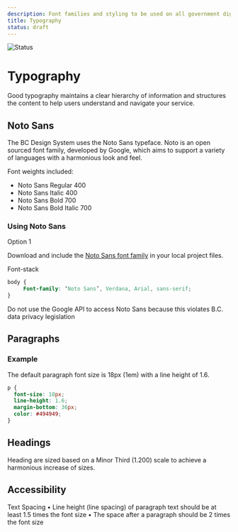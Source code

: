 ```yaml
---
description: Font families and styling to be used on all government digital websites and services.
title: Typography
status: draft
---
```


![Status](https://img.shields.io/badge/Recommended-Draft-orange.svg)

# Typography

Good typography maintains a clear hierarchy of information and structures the content to help users understand and navigate your service.

## Noto Sans

The BC Design System uses the Noto Sans typeface. Noto is an open sourced font family, developed by Google, which aims to support a variety of languages with a harmonious look and feel.

Font weights included:

* Noto Sans Regular 400
* Noto Sans Italic 400
* Noto Sans Bold 700
* Noto Sans Bold Italic 700


 ### Using Noto Sans

Option 1

Download and include the [Noto Sans font family](https://github.com/bcgov/design-system/tree/master/styles/typography/fonts) in your local project files.


Font-stack

```css
body {
     Font-family: ‘Noto Sans’, Verdana, Arial, sans-serif;
}
```

Do not use the Google API to access Noto Sans because this violates B.C. data privacy legislation

## Paragraphs

### Example

<component-preview path="styles/typography/paragraph-sample.html" height="300px" width="800px"> </component-preview>

The default paragraph font size is 18px (1em) with a line height of 1.6.

```css
p {
  font-size: 18px;
  line-height: 1.6;
  margin-bottom: 36px;
  color: #494949;
}
```

## Headings

Heading are sized based on a Minor Third (1.200) scale to achieve a harmonious increase of sizes. 

<component-preview path="styles/typography/header-sample.html" height="150px" width="800px"> </component-preview>

## Accessibility
Text Spacing
•	Line height (line spacing) of paragraph text should be at least 1.5 times the font size
•	The space after a paragraph should be 2 times the font size
